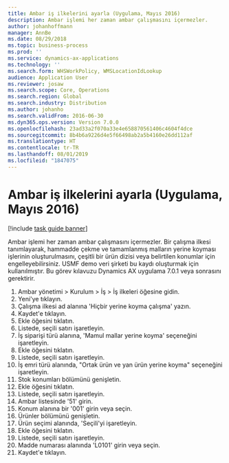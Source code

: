 ```yaml
---
title: Ambar iş ilkelerini ayarla (Uygulama, Mayıs 2016)
description: Ambar işlemi her zaman ambar çalışmasını içermezler.
author: johanhoffmann
manager: AnnBe
ms.date: 08/29/2018
ms.topic: business-process
ms.prod: ''
ms.service: dynamics-ax-applications
ms.technology: ''
ms.search.form: WHSWorkPolicy, WMSLocationIdLookup
audience: Application User
ms.reviewer: josaw
ms.search.scope: Core, Operations
ms.search.region: Global
ms.search.industry: Distribution
ms.author: johanho
ms.search.validFrom: 2016-06-30
ms.dyn365.ops.version: Version 7.0.0
ms.openlocfilehash: 23ad33a2f070a33e4e658870561406c4604f4dce
ms.sourcegitcommit: 8b4b6a9226d4e5f66498ab2a5b4160e26dd112af
ms.translationtype: HT
ms.contentlocale: tr-TR
ms.lasthandoff: 08/01/2019
ms.locfileid: "1847075"
---
```

# <a name="set-up-warehouse-work-policies-application-may-2016"></a>Ambar iş ilkelerini ayarla (Uygulama, Mayıs 2016)

[!include [task guide banner](../../includes/task-guide-banner.md)]

Ambar işlemi her zaman ambar çalışmasını içermezler. Bir çalışma ilkesi tanımlayarak, hammadde çekme ve tamamlanmış malların yerine koyması işlerinin oluşturulmasını, çeşitli bir ürün dizisi veya belirtilen konumlar için engelleyebilirsiniz. USMF demo veri şirketi bu kaydı oluşturmak için kullanılmıştır. Bu görev kılavuzu Dynamics AX uygulama 7.0.1 veya sonrasını gerektirir.

1. Ambar yönetimi > Kurulum > İş > İş ilkeleri öğesine gidin.
2. Yeni'ye tıklayın.
3. Çalışma ilkesi ad alanına 'Hiçbir yerine koyma çalışma' yazın.
4. Kaydet'e tıklayın.
5. Ekle öğesini tıklatın.
6. Listede, seçili satırı işaretleyin.
7. İş siparişi türü alanına, 'Mamul mallar yerine koyma' seçeneğini işaretleyin.
8. Ekle öğesini tıklatın.
9. Listede, seçili satırı işaretleyin.
10. İş emri türü alanında, "Ortak ürün ve yan ürün yerine koyma" seçeneğini işaretleyin.
11. Stok konumları bölümünü genişletin.
12. Ekle öğesini tıklatın.
13. Listede, seçili satırı işaretleyin.
14. Ambar listesinde '51' girin.
15. Konum alanına bir '001' girin veya seçin.
16. Ürünler bölümünü genişletin.
17. Ürün seçimi alanında, 'Seçili'yi işaretleyin.
18. Ekle öğesini tıklatın.
19. Listede, seçili satırı işaretleyin.
20. Madde numarası alanında 'L0101' girin veya seçin.
21. Kaydet'e tıklayın.

